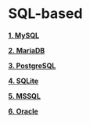 # SQL-based

**[1. MySQL](https://github.com/Phungvanquang/Website/blob/main/Database/SQL-based/1.%20MySQL.md)**

**[2. MariaDB](https://github.com/Phungvanquang/Website/blob/main/Database/SQL-based/2.%20MariaDB.md)**

**[3. PostgreSQL](https://github.com/Phungvanquang/Website/blob/main/Database/SQL-based/3.%20PostgreSQL.md)**

**[4. SQLite]()**

**[5. MSSQL]()**

**[6. Oracle]()**
